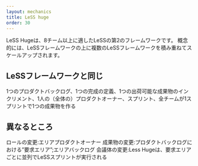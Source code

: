```yaml
---
layout: mechanics
title: LeSS huge
order: 30
---
```

<!---
LeSS Huge is the second LeSS Framework, which is suitable for LeSS adoptions of more than eight teams. Conceptually is it LeSS scaled up further by having multiple (smaller) LeSS frameworks stacked on top of each other.
--->
LeSS Hugeは、8チーム以上に適したLeSSの第2のフレームワークです。
概念的には、LeSSフレームワークの上に複数のLeSSフレームワークを積み重ねてスケールアップされます。
<!---
## What’s the Same as the smaller LeSS Framework

One Product Backlog, one Definition of Done, one Potentially Shippable Product Increment, one (overall) Product Owner, one Sprint. All Teams in one Sprint with one delivery.
--->
## LeSSフレームワークと同じ
1つのプロダクトバックログ、1つの完成の定義、1つの出荷可能な成果物のインクリメント、1人の（全体の）プロダクトオーナー、スプリント、全チームが1スプリントで1つの成果物を作る

<!---
## What’s Different?

Role changes: Area PO.
Artifact changes: “Requirement areas” in Product Backlog; Area Backlog.
Meeting changes: LeSS Huge is a set of parallel (per requirement area) LeSS Sprint executions
--->
## 異なるところ
ロールの変更:エリアプロダクトオーナー
成果物の変更:プロダクトバックログにおける”要求エリア”;エリアバックログ
会議体の変更:Less Hugeは、要求エリアごとに並列でLeSSスプリントが実行される
